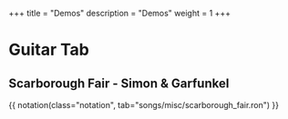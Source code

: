+++
title = "Demos"
description = "Demos"
weight = 1
+++

# Guitar Tab

## Scarborough Fair - Simon & Garfunkel

{{ notation(class="notation", tab="songs/misc/scarborough_fair.ron") }}